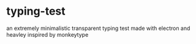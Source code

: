 # typing-test
an extremely minimalistic transparent typing test made with electron and heavley inspired by monkeytype
